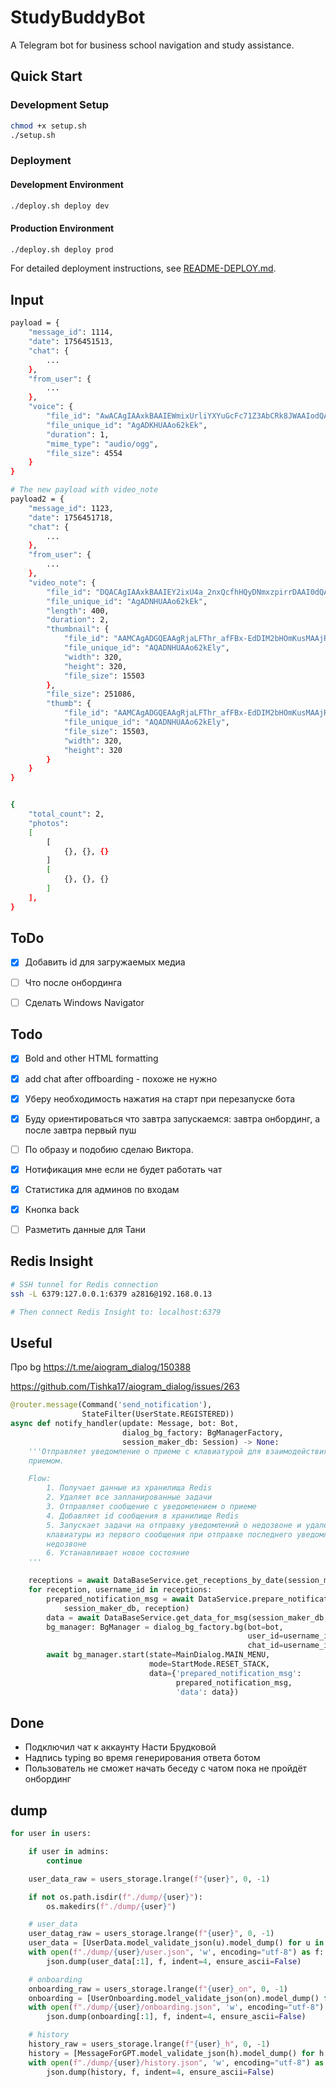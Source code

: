 # StudyBuddyBot

A Telegram bot for business school navigation and study assistance.

## Quick Start

### Development Setup
```bash
chmod +x setup.sh
./setup.sh
```

### Deployment

#### Development Environment
```bash
./deploy.sh deploy dev
```

#### Production Environment
```bash
./deploy.sh deploy prod
```

For detailed deployment instructions, see [README-DEPLOY.md](README-DEPLOY.md).


## Input

```bash
payload = {
    "message_id": 1114,
    "date": 1756451513,
    "chat": {
        ...
    },
    "from_user": {
        ...
    },
    "voice": {
        "file_id": "AwACAgIAAxkBAAIEWmixUrliYXYuGcFc71Z3AbCRk8JWAAIodQACjraQSTISo64GAyk0NgQ",
        "file_unique_id": "AgADKHUAAo62kEk",
        "duration": 1,
        "mime_type": "audio/ogg",
        "file_size": 4554
    }
}

# The new payload with video_note
payload2 = {
    "message_id": 1123,
    "date": 1756451718,
    "chat": {
        ...
    },
    "from_user": {
        ...
    },
    "video_note": {
        "file_id": "DQACAgIAAxkBAAIEY2ixU4a_2nxQcfhHQyDNmxzpirrDAAI0dQACjraQSaRmOBedgJV2NgQ",
        "file_unique_id": "AgADNHUAAo62kEk",
        "length": 400,
        "duration": 2,
        "thumbnail": {
            "file_id": "AAMCAgADGQEAAgRjaLFThr_afFBx-EdDIM2bHOmKusMAAjR1AAKOtpBJpGY4F52AlXYBAAdtAAM2BA",
            "file_unique_id": "AQADNHUAAo62kEly",
            "width": 320,
            "height": 320,
            "file_size": 15503
        },
        "file_size": 251086,
        "thumb": {
            "file_id": "AAMCAgADGQEAAgRjaLFThr_afFBx-EdDIM2bHOmKusMAAjR1AAKOtpBJpGY4F52AlXYBAAdtAAM2BA",
            "file_unique_id": "AQADNHUAAo62kEly",
            "file_size": 15503,
            "width": 320,
            "height": 320
        }
    }
}


{
    "total_count": 2,
    "photos":
    [
        [
            {}, {}, {}
        ]
        [
            {}, {}, {}
        ]
    ],
}
```

## ToDo

- [x] Добавить id для загружаемых медиа
- [ ] Что после онбординга
- [ ] Сделать Windows Navigator








## Todo
- [x] Bold and other HTML formatting
- [x] add chat after offboarding - похоже не нужно
- [x] Уберу необходимость нажатия на старт при перезапуске бота
- [x] Буду ориентироваться что завтра запускаемся: завтра онбординг, а после завтра первый пуш
- [ ] По образу и подобию сделаю Виктора.
- [x] Нотификация мне если не будет работать чат
- [x] Статистика для админов по входам
- [x] Кнопка back
- [ ] Разметить данные для Тани


## Redis Insight
```bash
# SSH tunnel for Redis connection
ssh -L 6379:127.0.0.1:6379 a2816@192.168.0.13

# Then connect Redis Insight to: localhost:6379
```

## Useful
Про bg https://t.me/aiogram_dialog/150388

https://github.com/Tishka17/aiogram_dialog/issues/263

```python
@router.message(Command('send_notification'),
                StateFilter(UserState.REGISTERED))
async def notify_handler(update: Message, bot: Bot,
                         dialog_bg_factory: BgManagerFactory,
                         session_maker_db: Session) -> None:
    '''Отправляет уведомление о приеме с клавиатурой для взаимодействия с
    приемом.

    Flow:
        1. Получает данные из хранилища Redis
        2. Удаляет все запланированные задачи
        3. Отправляет сообщение с уведомлением о приеме
        4. Добавляет id сообщения в хранилище Redis
        5. Запускает задачи на отправку уведомлений о недозвоне и удаление
        клавиатуры из первого сообщения при отправке последнего уведомления о
        недозвоне
        6. Устанавливает новое состояние
    '''

    receptions = await DataBaseService.get_receptions_by_date(session_maker_db)
    for reception, username_id in receptions:
        prepared_notification_msg = await DataService.prepare_notification_msg(
            session_maker_db, reception)
        data = await DataBaseService.get_data_for_msg(session_maker_db, reception)
        bg_manager: BgManager = dialog_bg_factory.bg(bot=bot,
                                                     user_id=username_id,
                                                     chat_id=username_id)
        await bg_manager.start(state=MainDialog.MAIN_MENU,
                               mode=StartMode.RESET_STACK,
                               data={'prepared_notification_msg':
                                     prepared_notification_msg,
                                     'data': data})
```


## Done
- Подключил чат к аккаунту Насти Брудковой
- Надпись typing во время генерирования ответа ботом
- Пользователь не сможет начать беседу с чатом пока не пройдёт онбординг


## dump
```python
for user in users:

    if user in admins:
        continue

    user_data_raw = users_storage.lrange(f"{user}", 0, -1)

    if not os.path.isdir(f"./dump/{user}"):
        os.makedirs(f"./dump/{user}")

    # user_data
    user_datag_raw = users_storage.lrange(f"{user}", 0, -1)
    user_data = [UserData.model_validate_json(u).model_dump() for u in user_datag_raw]
    with open(f"./dump/{user}/user.json", 'w', encoding="utf-8") as f:
        json.dump(user_data[:1], f, indent=4, ensure_ascii=False)

    # onboarding
    onboarding_raw = users_storage.lrange(f"{user}_on", 0, -1)
    onboarding = [UserOnboarding.model_validate_json(on).model_dump() for on in onboarding_raw]
    with open(f"./dump/{user}/onboarding.json", 'w', encoding="utf-8") as f:
        json.dump(onboarding[:1], f, indent=4, ensure_ascii=False)

    # history
    history_raw = users_storage.lrange(f"{user}_h", 0, -1)
    history = [MessageForGPT.model_validate_json(h).model_dump() for h in history_raw]
    with open(f"./dump/{user}/history.json", 'w', encoding="utf-8") as f:
        json.dump(history, f, indent=4, ensure_ascii=False)
```
